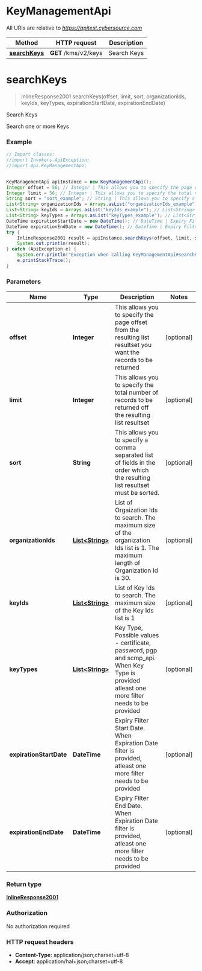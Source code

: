 # KeyManagementApi

All URIs are relative to *https://apitest.cybersource.com*

Method | HTTP request | Description
------------- | ------------- | -------------
[**searchKeys**](KeyManagementApi.md#searchKeys) | **GET** /kms/v2/keys | Search Keys


<a name="searchKeys"></a>
# **searchKeys**
> InlineResponse2001 searchKeys(offset, limit, sort, organizationIds, keyIds, keyTypes, expirationStartDate, expirationEndDate)

Search Keys

Search one or more Keys

### Example
```java
// Import classes:
//import Invokers.ApiException;
//import Api.KeyManagementApi;


KeyManagementApi apiInstance = new KeyManagementApi();
Integer offset = 56; // Integer | This allows you to specify the page offset from the resulting list resultset you want the records to be returned
Integer limit = 56; // Integer | This allows you to specify the total number of records to be returned off the resulting list resultset
String sort = "sort_example"; // String | This allows you to specify a comma separated list of fields in the order which the resulting list resultset must be sorted.
List<String> organizationIds = Arrays.asList("organizationIds_example"); // List<String> | List of Orgaization Ids to search. The maximum size of the organization Ids list is 1. The maximum length of Organization Id is 30.
List<String> keyIds = Arrays.asList("keyIds_example"); // List<String> | List of Key Ids to search. The maximum size of the Key Ids list is 1
List<String> keyTypes = Arrays.asList("keyTypes_example"); // List<String> | Key Type, Possible values -  certificate, password, pgp and scmp_api. When Key Type is provided atleast one more filter needs to be provided
DateTime expirationStartDate = new DateTime(); // DateTime | Expiry Filter Start Date. When Expiration Date filter is provided, atleast one more filter needs to be provided
DateTime expirationEndDate = new DateTime(); // DateTime | Expiry Filter End Date. When Expiration Date filter is provided, atleast one more filter needs to be provided
try {
    InlineResponse2001 result = apiInstance.searchKeys(offset, limit, sort, organizationIds, keyIds, keyTypes, expirationStartDate, expirationEndDate);
    System.out.println(result);
} catch (ApiException e) {
    System.err.println("Exception when calling KeyManagementApi#searchKeys");
    e.printStackTrace();
}
```

### Parameters

Name | Type | Description  | Notes
------------- | ------------- | ------------- | -------------
 **offset** | **Integer**| This allows you to specify the page offset from the resulting list resultset you want the records to be returned | [optional]
 **limit** | **Integer**| This allows you to specify the total number of records to be returned off the resulting list resultset | [optional]
 **sort** | **String**| This allows you to specify a comma separated list of fields in the order which the resulting list resultset must be sorted. | [optional]
 **organizationIds** | [**List&lt;String&gt;**](String.md)| List of Orgaization Ids to search. The maximum size of the organization Ids list is 1. The maximum length of Organization Id is 30. | [optional]
 **keyIds** | [**List&lt;String&gt;**](String.md)| List of Key Ids to search. The maximum size of the Key Ids list is 1 | [optional]
 **keyTypes** | [**List&lt;String&gt;**](String.md)| Key Type, Possible values -  certificate, password, pgp and scmp_api. When Key Type is provided atleast one more filter needs to be provided | [optional]
 **expirationStartDate** | **DateTime**| Expiry Filter Start Date. When Expiration Date filter is provided, atleast one more filter needs to be provided | [optional]
 **expirationEndDate** | **DateTime**| Expiry Filter End Date. When Expiration Date filter is provided, atleast one more filter needs to be provided | [optional]

### Return type

[**InlineResponse2001**](InlineResponse2001.md)

### Authorization

No authorization required

### HTTP request headers

 - **Content-Type**: application/json;charset=utf-8
 - **Accept**: application/hal+json;charset=utf-8

